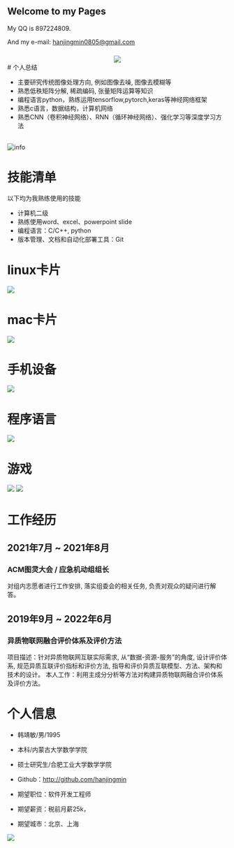 ## Welcome to my  Pages

My QQ is 897224809. 

And my e-mail: hanjingmin0805@gmail.com

### 
<div align="center"> <img src="https://metrics.lecoq.io/sun0225SUN?template=classic&config.timezone=Asia%2FShanghai"> </div>
# 个人总结

- 主要研究传统图像处理方向, 例如图像去噪, 图像去模糊等
- 熟悉低秩矩阵分解, 稀疏编码, 张量矩阵运算等知识
- 编程语言python，熟练运用tensorflow,pytorch,keras等神经网络框架
- 熟悉c语言，数据结构，计算机网络
- 熟悉CNN（卷积神经网络）、RNN（循环神经网络）、强化学习等深度学习方法

​      
![info](https://github-readme-stats.vercel.app/api?username=hanjingmin&show_icons=true&count_private=true&hide=prs&theme=default_repocard)
# 技能清单

以下均为我熟练使用的技能

- 计算机二级
- 熟练使用word、excel、powerpoint slide
- 编程语言：C/C++, python
- 版本管理、文档和自动化部署工具：Git
      
# linux卡片
[![](https://img.shields.io/badge/OS-Arch%20Linux-33aadd?style=flat-square&logo=arch-linux&logoColor=ffffff)](https://www.archlinux.org/)
# mac卡片
[![](https://img.shields.io/badge/macOS-Hackintosh-292e33?style=flat-square&logo=apple&logoColor=ffffff)](https://www.tonymacx86.com/)

# 手机设备
[![](https://img.shields.io/badge/Honor-V30-f5010c?style=flat-square&logo=huawei&logoColor=ffffff)](https://www.apple.com/)

# 程序语言
[![](https://img.shields.io/badge/-Java-007396?style=flat-square&logo=java&logoColor=ffffff)](https://reactjs.org/)

# 游戏
![](https://img.shields.io/badge/-Nintendo%20Switch-e60012?style=flat-square&logo=nintendo%20switch&logoColor=ffffff)
[![](https://img.shields.io/badge/Steam-171a21?style=flat-square&logo=steam&logoColor=ffffff)](https://steamcommunity.com/id/antzuhl)

# 工作经历

## 2021年7月 ~ 2021年8月 

### ACM图灵大会 / 应急机动组组长
对组内志愿者进行工作安排, 落实组委会的相关任务,
负责对观众的疑问进行解答。

## 2019年9月 ~ 2022年6月 

### 异质物联网融合评价体系及评价方法 

项目描述：针对异质物联网互联实际需求, 从“数据-资源-服务”的角度, 设计评价体系, 规范异质互联评价指标和评价方法, 指导和评价异质互联模型、方法、架构和技术的设计。
本人工作：利用主成分分析等方法对构建异质物联网融合评价体系及评价方法。







# 个人信息

 - 韩靖敏/男/1995 
 - 本科/内蒙古大学数学学院 
 - 硕士研究生/合肥工业大学数学学院


 - Github：http://github.com/hanjingmin

 - 期望职位：软件开发工程师
 - 期望薪资：税前月薪25k，
 - 期望城市：北京、上海

![](http://antzuhl.cn:4000/get/@hanjingmin.readme)
